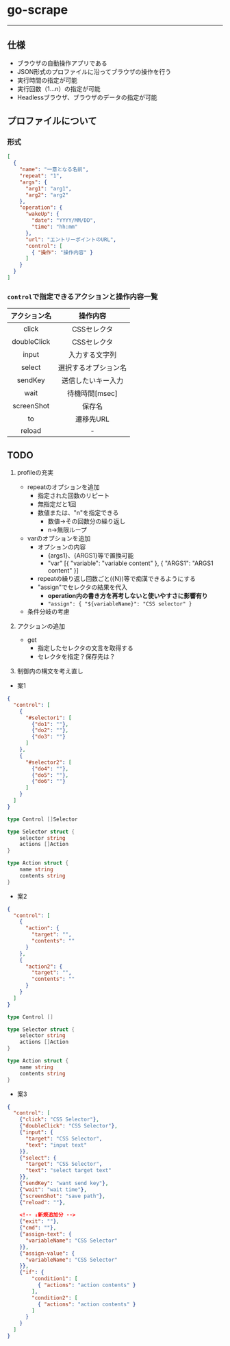 # go-scrape

---
## 仕様
- ブラウザの自動操作アプリである
- JSON形式のプロファイルに沿ってブラウザの操作を行う
- 実行時間の指定が可能
- 実行回数（1...n）の指定が可能
- Headlessブラウザ、ブラウザのデータの指定が可能

## プロファイルについて
### 形式
```json
[
  {
    "name": "一意となる名前",
    "repeat": "1",
    "args": {
      "arg1": "arg1",
      "arg2": "arg2"
    },
    "operation": {
      "wakeUp": {
        "date": "YYYY/MM/DD",
        "time": "hh:mm"
      },
      "url": "エントリーポイントのURL",
      "control": [
        { "操作": "操作内容" }
      ]
    }
  }
]
```

### `control`で指定できるアクションと操作内容一覧
| アクション名 |    操作内容    |
|:------:|:----------:|
| click  |  CSSセレクタ   |
| doubleClick  |  CSSセレクタ   |
| input  |  入力する文字列   |
| select  | 選択するオプション名 |
| sendKey  | 送信したいキー入力  |
| wait  | 待機時間[msec] |
| screenShot  |    保存名     |
| to  |   遷移先URL   |
| reload  |     -      |

## TODO
1. profileの充実
   - repeatのオプションを追加
     - 指定された回数のリピート
     - 無指定だと1回
     - 数値または、"n"を指定できる
       - 数値→その回数分の繰り返し
       - n→無限ループ
   - varのオプションを追加
     - オプションの内容
       - {args1}、{ARGS1}等で置換可能
       - "var" [{ "variable": "variable content" }, { "ARGS1": "ARGS1 content" }]
     - repeatの繰り返し回数ごと({N})等で痴漢できるようにする
     - "assign"でセレクタの結果を代入
       - **operation内の書き方を再考しないと使いやすさに影響有り**
       - `"assign": { "${variableName}": "CSS selector" }` 
   - 条件分岐の考慮
2. アクションの追加
   - get
     - 指定したセレクタの文言を取得する
     - セレクタを指定？保存先は？

3. 制御内の構文を考え直し
- 案1 
```json
{
  "control": [
    {
      "#selector1": [
        {"do1": ""},
        {"do2": ""},
        {"do3": ""}
      ]
    },
    {
      "#selector2": [
        {"do4": ""},
        {"do5": ""},
        {"do6": ""}
      ]
    }
  ]
}
```

```go
type Control []Selector

type Selector struct {
    selector string
	actions []Action
}

type Action struct {
	name string
	contents string
}

```

- 案2
```json
{
  "control": [
    {
      "action": {
        "target": "",
        "contents": ""
      }
    },
    {
      "action2": {
        "target": "",
        "contents": ""
      }
    }
  ]
}
```

```go
type Control []

type Selector struct {
    selector string
	actions []Action
}

type Action struct {
	name string
	contents string
}

```

- 案3
```json
{
  "control": [
    {"click": "CSS Selector"},
    {"doubleClick": "CSS Selector"},
    {"input": {
      "target": "CSS Selector",
      "text": "input text"
    }},
    {"select": {
      "target": "CSS Selector",
      "text": "select target text"
    }},
    {"sendKey": "want send key"},
    {"wait": "wait time"},
    {"screenShot": "save path"},
    {"reload": ""},
    
    <!-- ↓新規追加分 -->
    {"exit": ""},
    {"cmd": ""},
    {"assign-text": { 
      "variableName": "CSS Selector"
    }},
    {"assign-value": { 
      "variableName": "CSS Selector"
    }},
    {"if": {
        "condition1": [
          { "actions": "action contents" }
        ],
        "condition2": [
          { "actions": "action contents" }
        ]
      }
    }
  ]
}
```